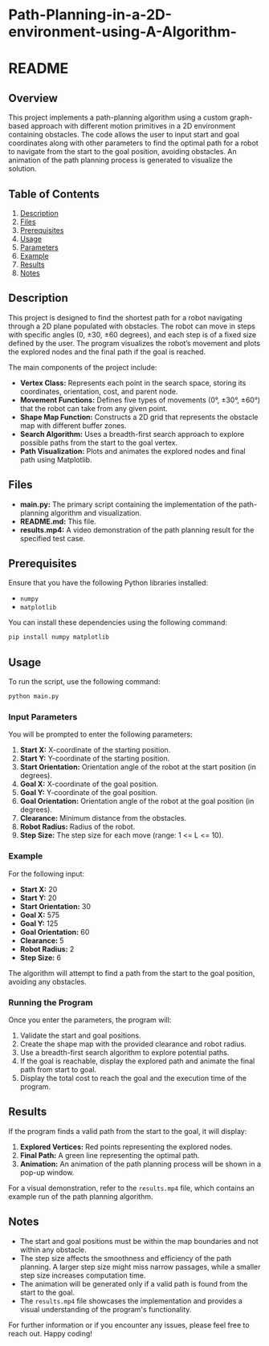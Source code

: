 # Path-Planning-in-a-2D-environment-using-A-Algorithm-

# README

## Overview

This project implements a path-planning algorithm using a custom graph-based approach with different motion primitives in a 2D environment containing obstacles. The code allows the user to input start and goal coordinates along with other parameters to find the optimal path for a robot to navigate from the start to the goal position, avoiding obstacles. An animation of the path planning process is generated to visualize the solution.

## Table of Contents

1. [Description](#description)
2. [Files](#files)
3. [Prerequisites](#prerequisites)
4. [Usage](#usage)
5. [Parameters](#parameters)
6. [Example](#example)
7. [Results](#results)
8. [Notes](#notes)

## Description

This project is designed to find the shortest path for a robot navigating through a 2D plane populated with obstacles. The robot can move in steps with specific angles (0, ±30, ±60 degrees), and each step is of a fixed size defined by the user. The program visualizes the robot’s movement and plots the explored nodes and the final path if the goal is reached.

The main components of the project include:
- **Vertex Class:** Represents each point in the search space, storing its coordinates, orientation, cost, and parent node.
- **Movement Functions:** Defines five types of movements (0°, ±30°, ±60°) that the robot can take from any given point.
- **Shape Map Function:** Constructs a 2D grid that represents the obstacle map with different buffer zones.
- **Search Algorithm:** Uses a breadth-first search approach to explore possible paths from the start to the goal vertex.
- **Path Visualization:** Plots and animates the explored nodes and final path using Matplotlib.

## Files

- **main.py:** The primary script containing the implementation of the path-planning algorithm and visualization.
- **README.md:** This file.
- **results.mp4:** A video demonstration of the path planning result for the specified test case.

## Prerequisites

Ensure that you have the following Python libraries installed:

- `numpy`
- `matplotlib`

You can install these dependencies using the following command:

```bash
pip install numpy matplotlib
```

## Usage

To run the script, use the following command:

```bash
python main.py
```

### Input Parameters

You will be prompted to enter the following parameters:

1. **Start X:** X-coordinate of the starting position.
2. **Start Y:** Y-coordinate of the starting position.
3. **Start Orientation:** Orientation angle of the robot at the start position (in degrees).
4. **Goal X:** X-coordinate of the goal position.
5. **Goal Y:** Y-coordinate of the goal position.
6. **Goal Orientation:** Orientation angle of the robot at the goal position (in degrees).
7. **Clearance:** Minimum distance from the obstacles.
8. **Robot Radius:** Radius of the robot.
9. **Step Size:** The step size for each move (range: 1 <= L <= 10).

### Example

For the following input:

- **Start X:** 20
- **Start Y:** 20
- **Start Orientation:** 30
- **Goal X:** 575
- **Goal Y:** 125
- **Goal Orientation:** 60
- **Clearance:** 5
- **Robot Radius:** 2
- **Step Size:** 6

The algorithm will attempt to find a path from the start to the goal position, avoiding any obstacles.

### Running the Program

Once you enter the parameters, the program will:

1. Validate the start and goal positions.
2. Create the shape map with the provided clearance and robot radius.
3. Use a breadth-first search algorithm to explore potential paths.
4. If the goal is reachable, display the explored path and animate the final path from start to goal.
5. Display the total cost to reach the goal and the execution time of the program.

## Results

If the program finds a valid path from the start to the goal, it will display:

1. **Explored Vertices:** Red points representing the explored nodes.
2. **Final Path:** A green line representing the optimal path.
3. **Animation:** An animation of the path planning process will be shown in a pop-up window.

For a visual demonstration, refer to the `results.mp4` file, which contains an example run of the path planning algorithm.

## Notes

- The start and goal positions must be within the map boundaries and not within any obstacle.
- The step size affects the smoothness and efficiency of the path planning. A larger step size might miss narrow passages, while a smaller step size increases computation time.
- The animation will be generated only if a valid path is found from the start to the goal.
- The `results.mp4` file showcases the implementation and provides a visual understanding of the program's functionality.

For further information or if you encounter any issues, please feel free to reach out. Happy coding!
